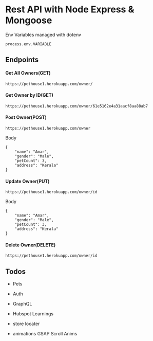 # Rest API with Node Express & Mongoose 

Env Variables managed with dotenv

```
process.env.VARIABLE 
```

## Endpoints

#### Get All Owners(GET)
`https://pethouse1.herokuapp.com/owner/` 

#### Get Owner by ID(GET)
`https://pethouse1.herokuapp.com/owner/61e5162e4a31aacf8aa88ab7` 

#### Post Owner(POST)
`https://pethouse1.herokuapp.com/owner`

Body
```
{
    "name": "Amar",
    "gender": "Male",
    "petCount": 3,
    "address": "Kerala"
}
``` 

#### Update Owner(PUT)
`https://pethouse1.herokuapp.com/owner/id`

Body
```
{
    "name": "Amar",
    "gender": "Male",
    "petCount": 3,
    "address": "Kerala"
}
``` 

#### Delete Owner(DELETE)
`https://pethouse1.herokuapp.com/owner/id`


## Todos

- Pets 
- Auth
- GraphQL

- Hubspot Learnings 
- store locater 
- animations GSAP Scroll Anims